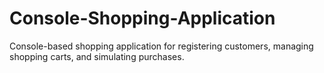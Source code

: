 # Console-Shopping-Application
Console-based shopping application for registering customers, managing shopping carts, and simulating purchases.
